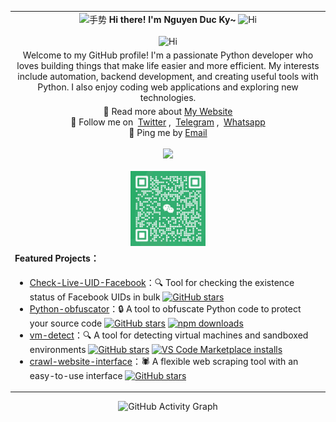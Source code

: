 <div align="center">
  <table>
    <!-- Header -->
    <tr>
      <td colspan="3" align="center">
        <div>
          <img src="https://media.giphy.com/media/hvRJCLFzcasrR4ia7z/giphy.gif" width="30" alt="手势" />
          <b> Hi there! I'm Nguyen Duc Ky~ </b>
          <img src="https://emojis.slackmojis.com/emojis/images/1588866973/8934/hellokittydance.gif?1588866973" alt="Hi"
            width="30" />
        </div>
        <br>
        <img
          src="https://readme-typing-svg.herokuapp.com?font=DynaPuff&size=20&pause=1000&color=9999FF&center=true&vCenter=true&width=500&height=22&lines=A+passionate+Python+developer+based+in+Hanoi.++%F0%9F%91%8B"
          alt="Hi" width="400" />
      </td>
    </tr>
    <!-- Welcome Message -->
    <tr>
      <td colspan="3" align="center">
        Welcome to my GitHub profile! I'm a passionate Python developer who loves building things that make life easier
        and more efficient. My interests include automation, backend development, and creating useful tools with Python.
        I also enjoy coding web applications and exploring new technologies.
      </td>
    </tr>
    <!-- 访问量 -->
    <tr>
      <td colspan="3">
        <div align="center">
          <div align="center" width="300">
            <div align="center">👀 Read more about <a target="_blank" href="https://www.whatismy2fa.com/">My Website</a>
            </div>
            <div align="center">
              🌸 Follow me on&nbsp;
              <a target="_blank" href="https://twitter.com/canhsat-tinhiu">Twitter</a>&nbsp;,&nbsp;
              <a target="_blank" href="https://juejin.cn/user/2858385963749223">Telegram</a>&nbsp;,&nbsp;
              <a target="_blank" href="https://www.zhihu.com/people/rongding">Whatsapp</a>
            </div>
            <div align="center">💬 Ping me by <a target="_blank" href="mailto:nguyen00ky@gmail.com">Email</a></div>
          </div>
          &nbsp;&nbsp;&nbsp;
          <div>
            <img src="https://access-counter.vercel.app/api/counter?name=canhsat-tinhiu&theme=006&length=7" />
          </div>
          &nbsp;&nbsp;&nbsp;
          <div>
            <img src="https://raw.githubusercontent.com/canhsat-tinhiu/image-storage/main/canhsat-tinhiu/qr-wechat.jpg"
              height="120px" />
          </div>
        </div>
      </td>
    </tr>
    <!-- repo -->
    <tr>
      <td colspan="3" align="left"><b>Featured Projects：</b></td>
    </tr>
    <tr>
      <td colspan="3" align="left">
        <ul>
          <li>
            <a target="_blank"
              href="https://github.com/canhsat-tinhiu/Check-Live-UID-Facebook">Check-Live-UID-Facebook</a>：🔍 Tool for
            checking the existence status of Facebook UIDs in bulk
            <a target="_blank" href="https://github.com/canhsat-tinhiu/Check-Live-UID-Facebook"><img
                src="https://img.shields.io/github/stars/canhsat-tinhiu/Check-Live-UID-Facebook"
                alt="GitHub stars" /></a>
          </li>
          <li>
            <a target="_blank" href="https://github.com/canhsat-tinhiu/Python-obfuscator">Python-obfuscator</a>：🔒 A
            tool to obfuscate Python code to protect your source code
            <a target="_blank" href="https://github.com/canhsat-tinhiu/Python-obfuscator"><img
                src="https://img.shields.io/github/stars/canhsat-tinhiu/Python-obfuscator" alt="GitHub stars" /></a>
            <a target="_blank" href="https://www.npmjs.com/package/Python-obfuscator"><img
                src="https://img.shields.io/npm/dt/prm-cli?style=flat&label=downloads&color=cb3837&labelColor=cb0000&logo=npm"
                alt="npm downloads" /></a>
          </li>
          <li>
            <a target="_blank" href="https://github.com/canhsat-tinhiu/vm-detect">vm-detect</a>：🔍 A tool for detecting
            virtual machines and sandboxed environments
            <a target="_blank" href="https://github.com/canhsat-tinhiu/vm-detect"><img
                src="https://img.shields.io/github/stars/canhsat-tinhiu/vm-detect" alt="GitHub stars" /></a>
            <a target="_blank" href="https://marketplace.visualstudio.com/items?itemName=canhsat-tinhiu.vm-detect"><img
                src="https://badgen.net/vs-marketplace/i/canhsat-tinhiu.vm-detect"
                alt="VS Code Marketplace installs" /></a>
          </li>
          <li>
            <a target="_blank"
              href="https://github.com/canhsat-tinhiu/crawl-website-interface">crawl-website-interface</a>：🕷️ A
            flexible web scraping tool with an easy-to-use interface
            <a target="_blank" href="https://github.com/canhsat-tinhiu/crawl-website-interface"><img
                src="https://img.shields.io/github/stars/canhsat-tinhiu/crawl-website-interface"
                alt="GitHub stars" /></a>
          </li>
        </ul>
      </td>
    </tr>
  </table>
  <picture>
    <source media="(prefers-color-scheme: dark)"
      srcset="https://github-readme-activity-graph.vercel.app/graph?username=canhsat-tinhiu&theme=github&height=250" />
    <source media="(prefers-color-scheme: light)"
      srcset="https://github-readme-activity-graph.vercel.app/graph?username=canhsat-tinhiu&bg_color=F6F8FA&color=708090&line=24292e&point=24292e&area=true&hide_border=true&height=250" />
    <img
      src="https://github-readme-activity-graph.vercel.app/graph?username=canhsat-tinhiu&bg_color=F6F8FA&color=708090&line=24292e&point=24292e&area=true&hide_border=true&height=250"
      alt="GitHub Activity Graph" />
  </picture>
</div>
